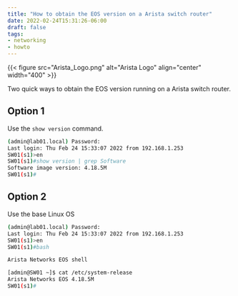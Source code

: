 ```yaml
---
title: "How to obtain the EOS version on a Arista switch router"
date: 2022-02-24T15:31:26-06:00
draft: false
tags:
- networking
- howto
---
```


{{< figure src="Arista_Logo.png" alt="Arista Logo" align="center" width="400" >}}

Two quick ways to obtain the EOS version running on a Arista switch router.

## Option 1

Use the `show version` command.

```bash
(admin@lab01.local) Password:
Last login: Thu Feb 24 15:33:07 2022 from 192.168.1.253
SW01(s1)>en
SW01(s1)#show version | grep Software
Software image version: 4.18.5M
SW01(s1)#
```

## Option 2

Use the base Linux OS

```bash
(admin@lab01.local) Password:
Last login: Thu Feb 24 15:33:07 2022 from 192.168.1.253
SW01(s1)>en
SW01(s1)#bash

Arista Networks EOS shell

[admin@SW01 ~]$ cat /etc/system-release
Arista Networks EOS 4.18.5M
SW01(s1)#
```
